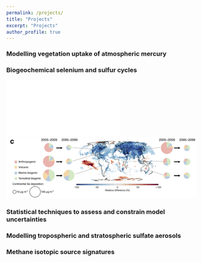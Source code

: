 ```yaml
---
permalink: /projects/
title: "Projects"
excerpt: "Projects"
author_profile: true
---
```

### Modelling vegetation uptake of atmospheric mercury

### Biogeochemical selenium and sulfur cycles

![](/images/img_Se_dep.pdf)
![](/images/img_Se_dep.png)

### Statistical techniques to assess and constrain model uncertainties

### Modelling tropospheric and stratospheric sulfate aerosols

### Methane isotopic source signatures
